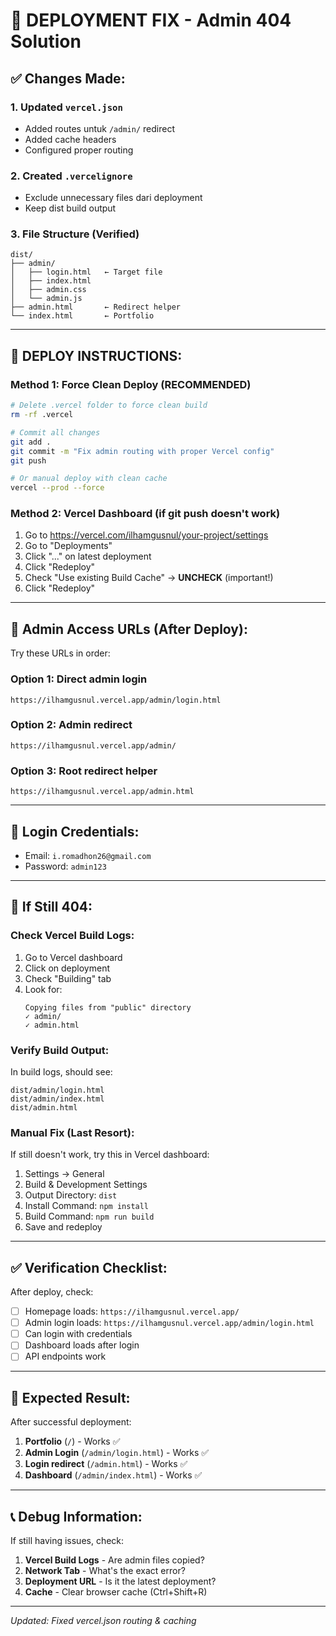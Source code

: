# 🚀 DEPLOYMENT FIX - Admin 404 Solution

## ✅ Changes Made:

### 1. Updated `vercel.json`
- Added routes untuk `/admin/` redirect
- Added cache headers
- Configured proper routing

### 2. Created `.vercelignore`
- Exclude unnecessary files dari deployment
- Keep dist build output

### 3. File Structure (Verified)
```
dist/
├── admin/
│   ├── login.html   ← Target file
│   ├── index.html
│   ├── admin.css
│   └── admin.js
├── admin.html       ← Redirect helper
└── index.html       ← Portfolio
```

---

## 🔄 DEPLOY INSTRUCTIONS:

### Method 1: Force Clean Deploy (RECOMMENDED)

```bash
# Delete .vercel folder to force clean build
rm -rf .vercel

# Commit all changes
git add .
git commit -m "Fix admin routing with proper Vercel config"
git push

# Or manual deploy with clean cache
vercel --prod --force
```

### Method 2: Vercel Dashboard (if git push doesn't work)

1. Go to https://vercel.com/ilhamgusnul/your-project/settings
2. Go to "Deployments"
3. Click "..." on latest deployment
4. Click "Redeploy"
5. Check "Use existing Build Cache" → **UNCHECK** (important!)
6. Click "Redeploy"

---

## 📍 Admin Access URLs (After Deploy):

Try these URLs in order:

### Option 1: Direct admin login
```
https://ilhamgusnul.vercel.app/admin/login.html
```

### Option 2: Admin redirect
```
https://ilhamgusnul.vercel.app/admin/
```

### Option 3: Root redirect helper
```
https://ilhamgusnul.vercel.app/admin.html
```

---

## 🔐 Login Credentials:
- Email: `i.romadhon26@gmail.com`
- Password: `admin123`

---

## 🐛 If Still 404:

### Check Vercel Build Logs:

1. Go to Vercel dashboard
2. Click on deployment
3. Check "Building" tab
4. Look for:
   ```
   Copying files from "public" directory
   ✓ admin/
   ✓ admin.html
   ```

### Verify Build Output:

In build logs, should see:
```
dist/admin/login.html
dist/admin/index.html
dist/admin.html
```

### Manual Fix (Last Resort):

If still doesn't work, try this in Vercel dashboard:

1. Settings → General
2. Build & Development Settings
3. Output Directory: `dist`
4. Install Command: `npm install`
5. Build Command: `npm run build`
6. Save and redeploy

---

## ✅ Verification Checklist:

After deploy, check:

- [ ] Homepage loads: `https://ilhamgusnul.vercel.app/`
- [ ] Admin login loads: `https://ilhamgusnul.vercel.app/admin/login.html`
- [ ] Can login with credentials
- [ ] Dashboard loads after login
- [ ] API endpoints work

---

## 🎯 Expected Result:

After successful deployment:

1. **Portfolio** (`/`) - Works ✅
2. **Admin Login** (`/admin/login.html`) - Works ✅
3. **Login redirect** (`/admin.html`) - Works ✅
4. **Dashboard** (`/admin/index.html`) - Works ✅

---

## 📞 Debug Information:

If still having issues, check:

1. **Vercel Build Logs** - Are admin files copied?
2. **Network Tab** - What's the exact error?
3. **Deployment URL** - Is it the latest deployment?
4. **Cache** - Clear browser cache (Ctrl+Shift+R)

---

_Updated: Fixed vercel.json routing & caching_
